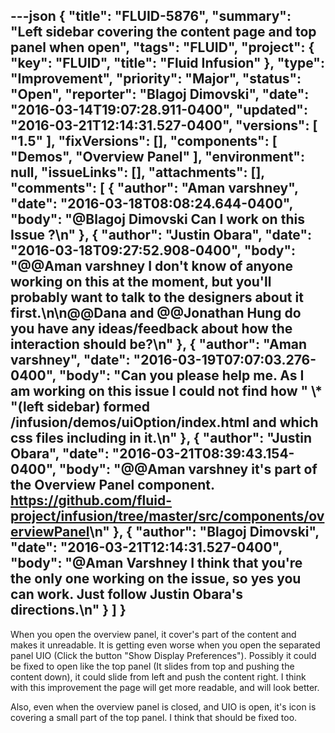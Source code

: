 ---json
{
  "title": "FLUID-5876",
  "summary": "Left sidebar covering the content page and top panel when open",
  "tags": "FLUID",
  "project": {
    "key": "FLUID",
    "title": "Fluid Infusion"
  },
  "type": "Improvement",
  "priority": "Major",
  "status": "Open",
  "reporter": "Blagoj Dimovski",
  "date": "2016-03-14T19:07:28.911-0400",
  "updated": "2016-03-21T12:14:31.527-0400",
  "versions": [
    "1.5"
  ],
  "fixVersions": [],
  "components": [
    "Demos",
    "Overview Panel"
  ],
  "environment": null,
  "issueLinks": [],
  "attachments": [],
  "comments": [
    {
      "author": "Aman varshney",
      "date": "2016-03-18T08:08:24.644-0400",
      "body": "@Blagoj Dimovski Can I work on this Issue ?\n"
    },
    {
      "author": "Justin Obara",
      "date": "2016-03-18T09:27:52.908-0400",
      "body": "@@Aman varshney I don't know of anyone working on this at the moment, but you'll probably want to talk to the designers about it first.\n\n@@Dana and @@Jonathan Hung do you have any ideas/feedback about how the interaction should be?\n"
    },
    {
      "author": "Aman varshney",
      "date": "2016-03-19T07:07:03.276-0400",
      "body": "Can you please help me. As I am working on this issue I could not find how \" \\* \"(left sidebar) formed /infusion/demos/uiOption/index.html and which css files including in it.\n"
    },
    {
      "author": "Justin Obara",
      "date": "2016-03-21T08:39:43.154-0400",
      "body": "@@Aman varshney it's part of the Overview Panel component. <https://github.com/fluid-project/infusion/tree/master/src/components/overviewPanel>\n"
    },
    {
      "author": "Blagoj Dimovski",
      "date": "2016-03-21T12:14:31.527-0400",
      "body": "@Aman Varshney I think that you're the only one working on the issue, so yes you can work. Just follow Justin Obara's directions.\n"
    }
  ]
}
---
When you open the overview panel, it cover's part of the content and makes it unreadable. It is getting even worse when you open the separated panel UIO (Click the button "Show Display Preferences"). Possibly it could be fixed to open like the top panel (It slides from top and pushing the content down), it could slide from left and push the content right. I think with this improvement the page will get more readable, and will look better.&#x20;

Also, even when the overview panel is closed, and UIO is open, it's icon is covering a small part of the top panel. I think that should be fixed too.

        